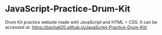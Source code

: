 # JavaScript-Practice-Drum-Kit
Drum Kit practice website made with JavaScript and HTML + CSS. It can be accessed at:
https://bschall20.github.io/JavaScript-Practice-Drum-Kit/
